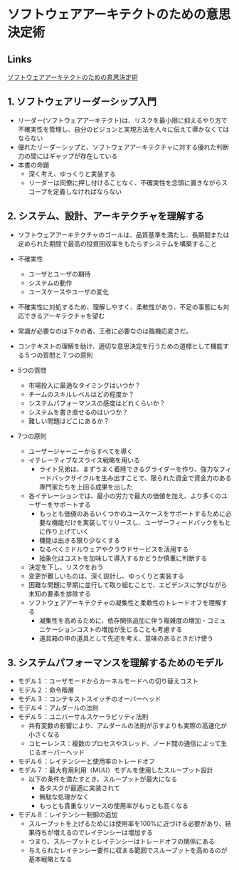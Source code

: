 # ソフトウェアアーキテクトのための意思決定術

## Links

[ソフトウェアアーキテクトのための意思決定術](https://book.impress.co.jp/books/1123101159)

## 1. ソフトウェアリーダーシップ入門

- リーダー(ソフトウェアアーキテクト)は、リスクを最小限に抑えるやり方で不確実性を管理し、自分のビジョンと実現方法を人々に伝えて導かなくてはならない
- 優れたリーダーシップと、ソフトウェアアーキテクチャに対する優れた判断力の間にはギャップが存在している
- 本書の命題
  - 深く考え、ゆっくりと実装する
  - リーダーは同僚に押し付けることなく、不確実性を念頭に置きながらスコープを定義しなければならない

## 2. システム、設計、アーキテクチャを理解する

- ソフトウェアアーキテクチャのゴールは、品質基準を満たし、長期間または定められた期間で最高の投資回収率をもたらすシステムを構築すること
- 不確実性
  - ユーザとユーザの期待
  - システムの動作
  - ユースケースやユーザの変化
- 不確実性に対処するため、理解しやすく、柔軟性があり、不足の事態にも対応できるアーキテクチャを望む
- 常識が必要なのは下々の者、王者に必要なのは臨機応変さだ。

- コンテキストの理解を助け、適切な意思決定を行うための道標として機能する５つの質問と７つの原則
- 5つの質問
  - 市場投入に最適なタイミングはいつか？
  - チームのスキルレベルはどの程度か？
  - システムパフォーマンスの感度はどれくらいか？
  - システムを書き直せるのはいつか？
  - 難しい問題はどこにあるか？
- 7つの原則
  - ユーザージャーニーからすべてを導く
  - イテレーティブなスライス戦略を用いる
    - ライト兄弟は、まずうまく着陸できるグライダーを作り、強力なフィードバックサイクルを生み出すことで、限られた資金で資金力のある専門家たちを上回る成果を出した
  - 各イテレーションでは、最小の労力で最大の価値を加え、より多くのユーザーをサポートする
    - もっとも価値のあるいくつかのユースケースをサポートするために必要な機能だけを実装してリリースし、ユーザーフィードバックをもとに作り上げていく
    - 機能は出きる限り少なくする
    - なるべくミドルウェアやクラウドサービスを活用する
    - 抽象化はコストを加味して導入するかどうか慎重に判断する
  - 決定を下し、リスクをおう
  - 変更が難しいものは、深く設計し、ゆっくりと実装する
  - 困難な問題に早期に並行して取り組むことで、エビデンスに学びながら未知の要素を排除する
  - ソフトウェアアーキテクチャの凝集性と柔軟性のトレードオフを理解する
    - 凝集性を高めるために、依存関係追加に伴う複雑度の増加・コミュニケーションコストの増加が生じることも考慮する
    - 道具箱の中の道具として先述を考え、意味のあるときだけ使う

## 3. システムパフォーマンスを理解するためのモデル

- モデル１：ユーザモードからカーネルモードへの切り替えコスト
- モデル２：命令階層
- モデル３：コンテキストスイッチのオーバーヘッド
- モデル４：アムダールの法則
- モデル５：ユニバーサルスケーラビリティ法則
  - 共有変数の影響により、アムダールの法則が示すよりも実際の高速化が小さくなる
  - コヒーレンス：複数のプロセスやスレッド、ノード間の通信によって生じるオーバーヘッド
- モデル６：レイテンシーと使用率のトレードオフ
- モデル７：最大有用利用（MUU）モデルを使用したスループット設計
  - 以下の条件を満たすとき、スループットが最大になる
    - 各タスクが最適に実装されて
    - 無駄な処理がなく
    - もっとも貴重なリソースの使用率がもっとも高くなる
- モデル８：レイテンシー制御の追加
  - スループットを上げるためには使用率を100%に近づける必要があり、結果待ちが増えるのでレイテンシーは増加する
  - つまり、スループットとレイテンシーはトレードオフの関係にある
  - 与えられたレイテンシー要件に収まる範囲でスループットを高めるのが基本戦略となる
